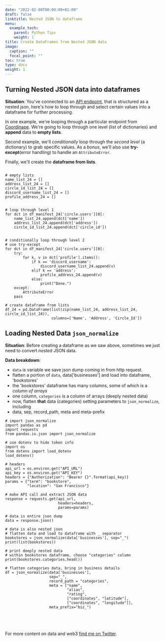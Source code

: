 ```yaml
---
date: "2022-02-08T00:00:00+01:00"
draft: false
linktitle: Nested JSON to dataframe
menu:
  example_tech:
    parent: Python Tips 
    weight: 1
title: Create DataFrames from Nested JSON data
image:
  caption: ""
  focal_point: ""
toc: true
type: docs
weight: 1
---
```


## Turning Nested JSON data into dataframes

**Situation**: You've connected to an [API endpoint](https://paulapivat.com/technical_notes/example_tech/python_api_connection/), that is structured as a nested json, here's how to loop through and select certain values into a dataframe for further processing.

In one example, we're looping through a particular endpoint from [Coordinape](https://coordinape.com/). We're going to loop through one level (list of dictionaries) and **append** data to **empty lists**. 

Second example, we'll *conditionally* loop through the *second level* (a dictionary) to grab specific values. As a *bonus*, we'll also use **try-except**(error handling) to handle an `AttributeError`. 

Finally, we'll create the **dataframe from lists**.



```{python}

# empty lists
name_list_24 = []
address_list_24 = []
circle_id_list_24 = []
discord_username_list_24 = []
profile_address_24 = []


# loop through level 1
for dct in df_manifest_24['circle.users'][0]:
    name_list_24.append(dct['name'])
    address_list_24.append(dct['address'])
    circle_id_list_24.append(dct['circle_id'])


# conditionally loop through level 2 
# use try-except
for dct in df_manifest_24['circle.users'][0]:
    try:
        for k, v in dct['profile'].items():
            if k == 'discord_username':
                discord_username_list_24.append(v)
            elif k == 'address':
                profile_address_24.append(v)
            else:
                print("Done.")
    except:
        AttributeError
    pass

# create dataframe from lists
df_24 = pd.DataFrame(list(zip(name_list_24, address_list_24, circle_id_list_24)),
                     columns=['Name', 'Address', 'Circle_Id'])

```

## Loading Nested Data `json_normalize`

**Situation**: Before creating a dataframe as we saw above, sometimes we just need to convert *nested* JSON data.

**Data breakdown**:

- `data` is variable we save json dump coming in from http request.
- flatten a portion of `data`, data['businesses'] and load into dataframe, 'bookstores'
- the 'bookstores' dataframe has many columns, some of which is a *column of arrays*
- one column, `categories` is a column of arrays (deeply nested data)
- now, flatten **that** data (categories) setting parameters to `json_normalize`, including
- data, sep, record_path, meta and meta-prefix


```{python}
# import json_normalize
import pandas as pd
import requests
from pandas.io.json import json_normalize

# use dotenv to hide token info
import os
from dotenv import load_dotenv   
load_dotenv()    

# headers
api_url = os.environ.get("API_URL")
api_key = os.environ.get("API_KEY")
headers = {"Authorization": "Bearer {}".format(api_key)}
params = {"term": "bookstore",
          "location": "San Francisco"}
          
# make API call and extract JSON data
response = requests.get(api_url,
                        headers=headers,
                        params=params)
                        
# data is entire json dump                       
data = response.json()

# data is also nested json
# flatten data and load to dataframe with _ separator
bookstores = json_normalize(data['businesses'], sep="_")
print(list(bookstores))

# print deeply nested data
# within bookstores dataframe, choose "categories" column
print(bookstores.categories.head())

# flatten categories data, bring in business details
df = json_normalize(data['businesses'],
                    sep="_",
                    record_path = "categories",
                    meta = ["name",
                            "alias",
                            "rating",
                            ["coordinates", "latitude"],
                            ["coordinates", "longitude"]],
                    meta_prefix="biz_")





```

For more content on data and web3 [find me on Twitter](https://twitter.com/paulapivat).

